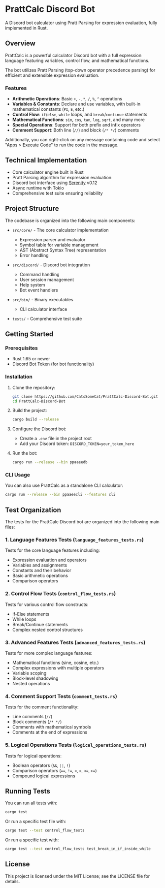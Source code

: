 # PrattCalc Discord Bot

A Discord bot calculator using Pratt Parsing for expression evaluation, fully implemented in Rust.

## Overview

PrattCalc is a powerful calculator Discord bot with a full expression language featuring variables, control flow, and mathematical functions.

The bot utilizes Pratt Parsing (top-down operator precedence parsing) for efficient and extensible expression evaluation.

### Features

- **Arithmetic Operations**: Basic `+`, `-`, `*`, `/`, `%`, `^` operations
- **Variables & Constants**: Declare and use variables, with built-in mathematical constants (`PI`, `E`, etc.)
- **Control Flow**: `if`/`else`, `while` loops, and `break`/`continue` statements
- **Mathematical Functions**: `sin`, `cos`, `tan`, `log`, `sqrt`, and many more
- **Special Operations**: Support for both prefix and infix operators
- **Comment Support**: Both line (`//`) and block (`/* */`) comments

Additionally, you can right-click on any message containing code and select "Apps > Execute Code" to run the code in the message.

## Technical Implementation

- Core calculator engine built in Rust
- Pratt Parsing algorithm for expression evaluation
- Discord bot interface using [Serenity](https://github.com/serenity-rs/serenity) v0.12
- Async runtime with Tokio
- Comprehensive test suite ensuring reliability

## Project Structure

The codebase is organized into the following main components:

- `src/core/` - The core calculator implementation
  - Expression parser and evaluator
  - Symbol table for variable management
  - AST (Abstract Syntax Tree) representation
  - Error handling

- `src/discord/` - Discord bot integration
  - Command handling
  - User session management
  - Help system
  - Bot event handlers

- `src/bin/` - Binary executables
  - CLI calculator interface

- `tests/` - Comprehensive test suite

## Getting Started

### Prerequisites

- Rust 1.65 or newer
- Discord Bot Token (for bot functionality)

### Installation

1. Clone the repository:
   ```bash
   git clone https://github.com/CatsSomeCat/PrattCalc-Discord-Bot.git
   cd PrattCalc-Discord-Bot
   ```

2. Build the project:
   ```bash
   cargo build --release
   ```

3. Configure the Discord bot:
   - Create a `.env` file in the project root
   - Add your Discord token: `DISCORD_TOKEN=your_token_here`

4. Run the bot:
   ```bash
   cargo run --release --bin ppaaeedb
   ```

### CLI Usage

You can also use PrattCalc as a standalone CLI calculator:

```bash
cargo run --release --bin ppaaeecli --features cli
```

## Test Organization

The tests for the PrattCalc Discord bot are organized into the following main files:

### 1. Language Features Tests (`language_features_tests.rs`)

Tests for the core language features including:
- Expression evaluation and operators
- Variables and assignments
- Constants and their behavior
- Basic arithmetic operations
- Comparison operators

### 2. Control Flow Tests (`control_flow_tests.rs`)

Tests for various control flow constructs:
- If-Else statements
- While loops
- Break/Continue statements
- Complex nested control structures

### 3. Advanced Features Tests (`advanced_features_tests.rs`)

Tests for more complex language features:
- Mathematical functions (sine, cosine, etc.)
- Complex expressions with multiple operators
- Variable scoping
- Block-level shadowing
- Nested operations

### 4. Comment Support Tests (`comment_tests.rs`)

Tests for the comment functionality:
- Line comments (`//`)
- Block comments (`/* */`)
- Comments with mathematical symbols
- Comments at the end of expressions

### 5. Logical Operations Tests (`logical_operations_tests.rs`)

Tests for logical operations:
- Boolean operators (`&&`, `||`, `!`)
- Comparison operators (`==`, `!=`, `<`, `>`, `<=`, `>=`)
- Compound logical expressions

## Running Tests

You can run all tests with:
```bash
cargo test
```

Or run a specific test file with:
```bash
cargo test --test control_flow_tests
```

Or run a specific test with:
```bash
cargo test --test control_flow_tests test_break_in_if_inside_while
```

## License

This project is licensed under the MIT License; see the LICENSE file for details. 
